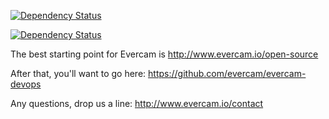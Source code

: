 [![Dependency Status](https://gemnasium.com/evercam/evercam-dashboard.svg)](https://gemnasium.com/evercam/evercam-dashboard)

[![Dependency Status](https://travis-ci.org/evercam/evercam-dashboard.svg?branch=master)](https://travis-ci.org/evercam/evercam-dashboard) 

The best starting point for Evercam is http://www.evercam.io/open-source

After that, you'll want to go here: https://github.com/evercam/evercam-devops

Any questions, drop us a line: http://www.evercam.io/contact
